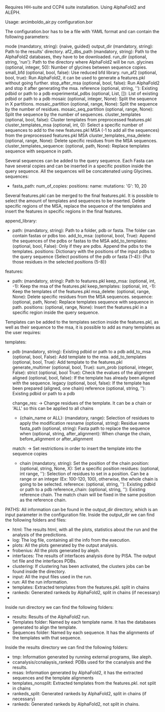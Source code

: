 Requires HH-suite and CCP4 suite installation.
Using AlphaFold2 and ALEPH.

Usage: arcimboldo_air.py configuration.bor

The configuration.bor has to be a file with YAML format and can contain the following
parameters:

  mode (mandatory, string): {naive, guided}
  output_dir (mandatory, string): Path to the results' directory.
  af2_dbs_path (mandatory, string): Path to the AlphaFold2 databases, they have to be downloaded.
  run_dir (optional, string, 'run'): Path to the directory where AlphaFold2 will be run.
  glycines (optional, integer, 50): Number of glycines between sequence copies.
  small_bfd (optional, bool, false): Use reduced bfd library.
  run_af2 (optional, bool, true): Run AlphaFold2, it can be used to generate a features.pkl without going further.
  stop_after_msa (optional, bool, false): Run AlphaFold2 and stop it after generating the msa.
  reference (optional, string, ''): Existing pdbid or path to a pdb
  experimental_pdbs (optional, List, []): List of existing pdbid or path to a pdb
  mosaic (optional, integer, None): Split the sequence in X partitions.
  mosaic_partition (optional, range, None): Split the sequence by the number of residues.
  mosaic_seq_partition (optional, range, None): Split the sequence by the number of sequences.
  cluster_templates (optional, bool, false): Cluster templates from preprocessed features.pkl
  cluster_templates_msa (optional, int, 0): Select a specific number of sequences to add to the new features.pkl MSA (-1 to add all the sequences) from the preprocessed features.pkl MSA
  cluster_templates_msa_delete: (optional, range, None): Delete specific residues from the MSA sequences.
  cluster_templates_sequence: (optional, path, None): Replace templates sequence with sequence in path.

Several sequences can be added to the query sequence. Each Fasta can have several copies and can be inserted in a specific position
inside the query sequence. All the sequences will be concatenated using Glycines.
sequences:
- fasta_path:
  num_of_copies:
  positions:
  name:
  mutations:
    'G': 10, 20

Several features.pkl can be merged to the final features.pkl. It is possible to select the amount of templates and sequences to be inserted.
Delete specific regions of the MSA, replace the sequence of the templates and insert the features in specific regions in the final features.

append_library:
  - path: (mandatory, string): Path to a folder, pdb or fasta. The folder can contain fastas or pdbs too.
    add_to_msa: (optional, bool, True): Append the sequences of the pdbs or fastas to the MSA
    add_to_templates: (optional, bool, False): Only if they are pdbs. Append the pdbs to the templates.
    positions: Dictionary with the positions of the input pdbs to the query sequence
               {Select positions of the pdb or fasta (1-4)}: {Put those residues in the selected positions (5-8)}

features:
- path: (mandatory, string): Path to features.pkl
  keep_msa: (optional, int, -1): Keep the msa of the features.pkl 
  keep_templates: (optional, int, -1): Keep the templates of the features.pkl
  msa_delete: (optional, range, None): Delete specific residues from the MSA sequences.
  sequence: (optional, path, None): Replace templates sequence with sequence in path.
  positions: (optional, range, None): Insert the features.pkl in a specific region inside the query sequence.

Templates can be added to the templates section inside the features.pkl, as well as their sequence to the msa, it is possible to add as many templates as the user requires:

templates:
- pdb (mandatory, string): Existing pdbid or path to a pdb
  add_to_msa (optional, bool, False): Add template to the msa.
  add_to_templates (optional, bool, True): Add template to the features.pkl
  generate_multimer (optional, bool, True):
  sum_prob (optional, integer, False):
  strict (optional, bool True): Check the evalues of the alignment
  aligned (optional, bool, false): If the template has already been aligned with the sequence.
  legacy (optional, bool, false): If the template has been prepared (aligned, one chain)
  reference (optional, string, ''): Existing pdbid or path to a pdb
  
  change_res: -> Change residues of the template. It can be a chain or 'ALL' so this can be applied to all chains
    - {chain_name or ALL}: (mandatory, range): Selection of residues to apply the modification
      resname (optional, string): Residue name
      fasta_path (optional, string): Fasta path to replace the sequence
      when (optional, string, after_alignment): When change the chain, before_alignment or after_alignment

  match: -> Set restrictions in order to insert the template into the sequence copies
    - chain (mandatory, string): Set the position of the chain
      position: (optional, string, None, X): Set a specific position
      residues: (optional, int range, ''): Selection of residues to set in a position. Can be a range or an integer (Ex: 100-120, 100), otherwise, the whole chain is going to be selected.
      reference:  (optional, string, ''): Existing pdbid or path to a pdb
      reference_chain: (optional, string, ''): Existing reference chain. The match chain will be fixed in the same position as the reference chain.


PATHS:
All information can be found in the output_dir directory, which is an input parameter in the configuration file. Inside the output_dir
we can find the following folders and files:
- html: The results html, with all the plots, statistics about the run and the analysis of the predictions.
- log: The log file, containing all the info from the execution.
- plots: All the plots generated by the output analysis.
- frobenius: All the plots generated by aleph.
- interfaces: The results of interfaces analysis done by PISA. The output txt file and the interfaces PDBs.
- clustering: If clustering has been activated, the clusters jobs can be found inside the directory.
- input: All the input files used in the run.
- run: All the run information.
- templates: Extracted templates from the features.pkl. split in chains
- rankeds: Generated rankeds by AlphaFold2, split in chains (if necessary)
- 
Inside run directory we can find the following folders:
- results: Results of the AlphaFold2 run.
- Templates folder: Named by each template name. It has the databases generated to align the template.
- Sequences folder: Named by each sequence. It has the alignments of the templates with that sequence.

Inside the results directory we can find the following folders:
- tmp: Information generated by running external programs, like aleph.
- ccanalysis/ccnalaysis_ranked: PDBs used for the ccanalysis and the results.
- msas: Information generated by AlphaFold2, it has the extracted sequences and the template alignments
- templates_nonsplit: Extracted templates from the features.pkl. not split in chains
- rankeds_split: Generated rankeds by AlphaFold2, split in chains (if necessary)
- rankeds: Generated rankeds by AlphaFold2, not split in chains.